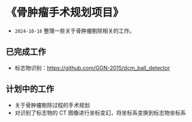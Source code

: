 # 《骨肿瘤手术规划项目》

- `2024-10-16` 整理一些关于骨肿瘤剔除相关的工作。

## 已完成工作

- 标志物识别：https://github.com/GGN-2015/dcm_ball_detector

## 计划中的工作

- 关于骨肿瘤剔除过程的手术规划
- 对识别了标志物的 CT 图像进行坐标变幻，将坐标系变换到标志物坐标系
